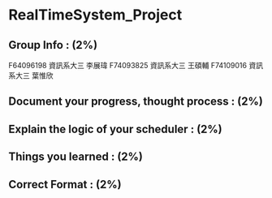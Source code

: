 # RealTimeSystem_Project

## Group Info : (2%)
F64096198 資訊系大三 李展瑋
F74093825 資訊系大三 王碩輔
F74109016 資訊系大三 葉惟欣
## Document your progress, thought process : (2%)
## Explain the logic of your scheduler : (2%)
## Things you learned : (2%)
## Correct Format : (2%)
